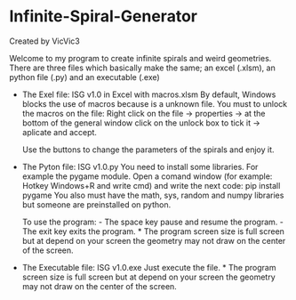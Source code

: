 # Infinite-Spiral-Generator
  Created by VicVic3
  
  Welcome to my program to create infinite spirals and weird geometries.
  There are three files which basically make the same; an excel (.xlsm), an python file (.py) and an executable (.exe)
  
  - The Exel file:    ISG v1.0 in Excel with macros.xlsm
      By default, Windows blocks the use of macros because is a unknown file.
      You must to unlock the macros on the file:
           Right click on the file -> properties -> at the bottom of the general window click on the unlock box to tick it -> aplicate and accept.
          
      Use the buttons to change the parameters of the spirals and enjoy it.
      
      
  - The Pyton file:    ISG v1.0.py
      You need to install some libraries. For example the pygame module.
          Open a comand window (for example: Hotkey Windows+R and write cmd) and write the next code:  pip install pygame
          You also must have the math, sys, random and numpy libraries but someone are preinstalled on python.
          
      To use the program:
          - The space key pause and resume the program.
          - The exit key exits the program.
          * The program screen size is full screen but at depend on your screen the geometry may not draw on the center of the screen.
  
  
  - The Executable file:    ISG v1.0.exe
      Just execute the file.
          * The program screen size is full screen but at depend on your screen the geometry may not draw on the center of the screen.
